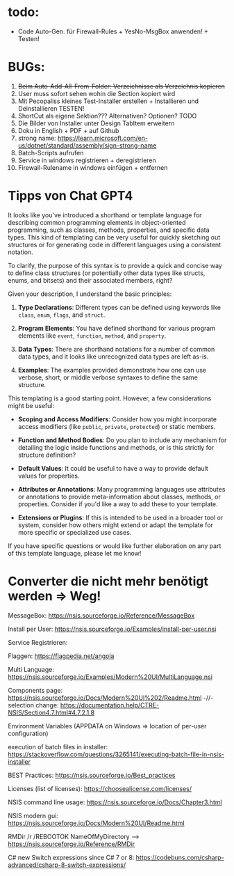 ﻿
# todo:
- Code Auto-Gen. für Firewall-Rules + YesNo-MsgBox anwenden! + Testen!
# BUGs:

1. ~~Beim Auto-Add-All-From-Folder: Verzeichnisse als Verzeichnis kopieren~~
2. User muss sofort sehen wohin die Section kopiert wird
3. Mit Pecopaliss kleines Test-Installer erstellen + Installieren und Deinstallieren TESTEN!
4. ShortCut als eigene Sektion??? Alternativen? Optionen? TODO
5.  Die Bilder von Installer unter Design TabItem erweitern
6.  Doku in English + PDF + auf Github
7.  strong name: https://learn.microsoft.com/en-us/dotnet/standard/assembly/sign-strong-name
8.  Batch-Scripts aufrufen
9.  Service in windows registrieren + deregistrieren
10. Firewall-Rulename in windows einfügen + entfernen

# Tipps von Chat GPT4
It looks like you've introduced a shorthand or template language for describing common programming elements in object-oriented programming, such as classes, methods, properties, and specific data types. This kind of templating can be very useful for quickly sketching out structures or for generating code in different languages using a consistent notation.

To clarify, the purpose of this syntax is to provide a quick and concise way to define class structures (or potentially other data types like structs, enums, and bitsets) and their associated members, right?

Given your description, I understand the basic principles:

1. **Type Declarations**: Different types can be defined using keywords like `class`, `enum`, `flags`, and `struct`.
  
2. **Program Elements**: You have defined shorthand for various program elements like `event`, `function`, `method`, and `property`.
  
3. **Data Types**: There are shorthand notations for a number of common data types, and it looks like unrecognized data types are left as-is.
  
4. **Examples**: The examples provided demonstrate how one can use verbose, short, or middle verbose syntaxes to define the same structure.

This templating is a good starting point. However, a few considerations might be useful:

- **Scoping and Access Modifiers**: Consider how you might incorporate access modifiers (like `public`, `private`, `protected`) or static members.
  
- **Function and Method Bodies**: Do you plan to include any mechanism for detailing the logic inside functions and methods, or is this strictly for structure definition?
  
- **Default Values**: It could be useful to have a way to provide default values for properties.
  
- **Attributes or Annotations**: Many programming languages use attributes or annotations to provide meta-information about classes, methods, or properties. Consider if you'd like a way to add these to your template.
  
- **Extensions or Plugins**: If this is intended to be used in a broader tool or system, consider how others might extend or adapt the template for more specific or specialized use cases.

If you have specific questions or would like further elaboration on any part of this template language, please let me know!

# Converter die nicht mehr benötigt werden => Weg!

MessageBox: https://nsis.sourceforge.io/Reference/MessageBox

Install per User: https://nsis.sourceforge.io/Examples/install-per-user.nsi

Service Registrieren:

Flaggen: https://flagpedia.net/angola

Multi Language: https://nsis.sourceforge.io/Examples/Modern%20UI/MultiLanguage.nsi

Components page: https://nsis.sourceforge.io/Docs/Modern%20UI%202/Readme.html
-//- selection change: https://documentation.help/CTRE-NSIS/Section4.7.html#4.7.2.1.8


Environment Variables (APPDATA on Windows => location of per-user configuration)

execution of batch files in installer: https://stackoverflow.com/questions/3265141/executing-batch-file-in-nsis-installer

BEST Practices: https://nsis.sourceforge.io/Best_practices

Licenses (list of licenses): https://choosealicense.com/licenses/

NSIS command line usage: https://nsis.sourceforge.io/Docs/Chapter3.html

NSIS modern gui: https://nsis.sourceforge.io/Docs/Modern%20UI/Readme.html

RMDir /r /REBOOTOK NameOfMyDirectory  --> https://nsis.sourceforge.io/Reference/RMDir

C# new Switch expressions since C# 7 or 8: https://codebuns.com/csharp-advanced/csharp-8-switch-expressions/

